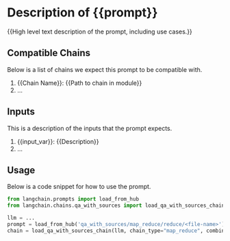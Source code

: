 <!-- Add a template for READMEs that capture the utility of prompts -->

# Description of {{prompt}}

{{High level text description of the prompt, including use cases.}}

## Compatible Chains

Below is a list of chains we expect this prompt to be compatible with.

1. {{Chain Name}}: {{Path to chain in module}}
2. ...

## Inputs

This is a description of the inputs that the prompt expects.

1. {{input_var}}: {{Description}}
2. ...


## Usage

Below is a code snippet for how to use the prompt.

```python
from langchain.prompts import load_from_hub
from langchain.chains.qa_with_sources import load_qa_with_sources_chain

llm = ...
prompt = load_from_hub('qa_with_sources/map_reduce/reduce/<file-name>')
chain = load_qa_with_sources_chain(llm, chain_type="map_reduce", combine_prompt=prompt)
```

